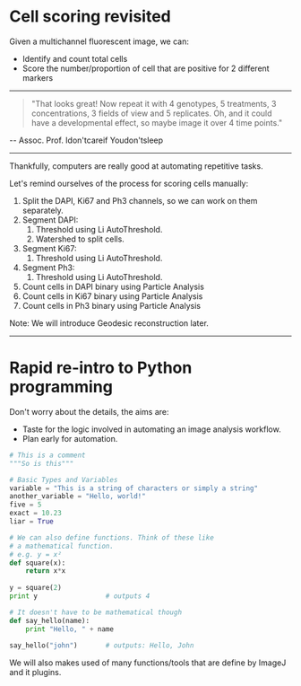 # Cell scoring revisited
Given a multichannel fluorescent image, we can:

* Identify and count total cells 
* Score the number/proportion of cell that are positive for 2 different markers

---

> "That looks great! Now repeat it with 4 genotypes, 5 treatments, 3 concentrations, 3 fields of view and 5 replicates. Oh, and it could have a developmental effect, so maybe image it over 4 time points."

-- Assoc. Prof.   Idon'tcareif   Youdon'tsleep

---

Thankfully, computers are really good at automating repetitive tasks.

Let's remind ourselves of the process for scoring cells manually:

1. Split the DAPI, Ki67 and Ph3 channels, so we can work on them separately.
2. Segment DAPI:
    1. Threshold using Li AutoThreshold.
    2. Watershed to split cells.
3. Segment Ki67:
    1. Threshold using Li AutoThreshold.
4. Segment Ph3:
    1. Threshold using Li AutoThreshold.
5. Count cells in DAPI binary using Particle Analysis
6. Count cells in Ki67 binary using Particle Analysis
7. Count cells in Ph3 binary using Particle Analysis

Note: We will introduce Geodesic reconstruction later.

---
# Rapid re-intro to Python programming
Don't worry about the details, the aims are:

* Taste for the logic involved in automating an image analysis workflow.
* Plan early for automation.



```python
# This is a comment
"""So is this"""

# Basic Types and Variables
variable = "This is a string of characters or simply a string"
another_variable = "Hello, world!"
five = 5
exact = 10.23
liar = True

# We can also define functions. Think of these like
# a mathematical function.
# e.g. y = x²
def square(x):
	return x*x
	
y = square(2)
print y 				# outputs 4

# It doesn't have to be mathematical though
def say_hello(name):
	print "Hello, " + name
	
say_hello("john") 		# outputs: Hello, John
```

We will also makes used of many functions/tools that are define by ImageJ and it plugins.